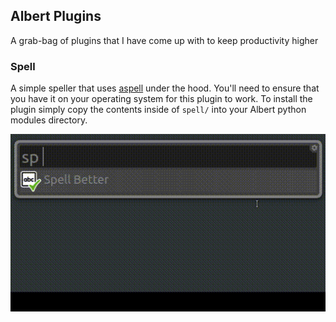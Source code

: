 
## Albert Plugins

A grab-bag of plugins that I have come up with to keep productivity higher

### Spell

A simple speller that uses [aspell](http://aspell.net/) under the hood.  You'll
need to ensure that you have it on your operating system for this plugin to
work.  To install the plugin simply copy the contents inside of `spell/` into
your Albert python modules directory.

![](doc_assets/spell-demo.gif?raw=true)
